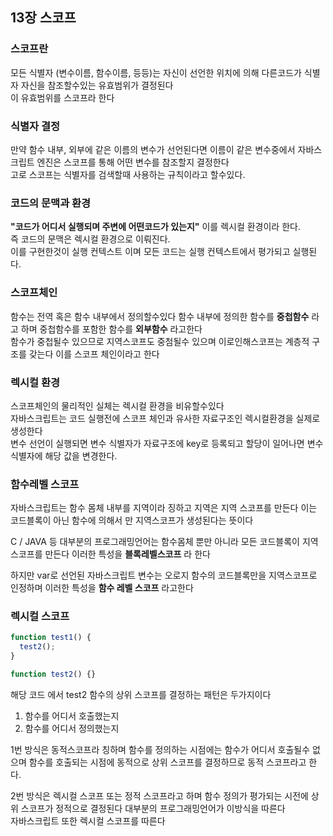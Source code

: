 ## 13장 스코프

### 스코프란

모든 식별자 (변수이름, 함수이름, 등등)는 자신이 선언한 위치에 의해 다른코드가 식별자 자신을 참조할수있는 유효범위가 결정된다 <br>
이 유효범위를 스코프라 한다

### 식별자 결정

만약 함수 내부, 외부에 같은 이름의 변수가 선언된다면
이름이 같은 변수중에서 자바스크립트 엔진은 스코프를 통해 어떤 변수를 참조할지 결정한다 <br>
고로 스코프는 식별자를 검색할때 사용하는 규칙이라고 할수있다.

### 코드의 문맥과 환경

<b>"코드가 어디서 실행되며 주변에 어떤코드가 있는지"</b> 이를 렉시컬 환경이라 한다. <br> 즉 코드의 문맥은 렉시컬 환경으로 이뤄진다. <br>
이를 구현한것이 실행 컨텍스트 이며 모든 코드는 실행 컨텍스트에서 평가되고 실행된다.

### 스코프체인

함수는 전역 혹은 함수 내부에서 정의할수있다 함수 내부에 정의한 함수를 <b>중첩함수</b> 라고 하며 중첩함수를 포함한 함수를 <b>외부함수</b> 라고한다<br>
함수가 중첩될수 있으므로 지역스코프도 중첨될수 있으며 이로인해스코프는 계층적 구조를 갖는다 이를 스코프 체인이라고 한다

### 렉시컬 환경

스코프체인의 물리적인 실체는 렉시컬 환경을 비유할수있다 <br>
자바스크립트는 코드 실행전에 스코프 체인과 유사한 자료구조인 렉시컬환경을 실제로 생성한다 <br>
변수 선언이 실행되면 변수 식별자가 자료구조에 key로 등록되고 할당이 일어나면 변수 식별자에 해당 값을 변경한다.

### 함수레벨 스코프

자바스크립트는 함수 몸체 내부를 지역이라 징하고 지역은 지역 스코프를 만든다 이는 코드블록이 아닌 함수에 의해서 만 지역스코프가 생성된다는 뜻이다 <br>

C / JAVA 등 대부분의 프로그래밍언어는 함수몸체 뿐만 아니라 모든 코드블록이 지역 스코프를 만든다 이러한 특성을 <b>블록레벨스코프</b> 라 한다 <br>

하지만 var로 선언된 자바스크립트 변수는 오로지 함수의 코드블록만을 지역스코프로 인정하며 이러한 특성을 <b>함수 레벨 스코프</b> 라고한다

### 렉시컬 스코프

```javascript
function test1() {
  test2();
}

function test2() {}
```

해당 코드 에서 test2 함수의 상위 스코프를 결정하는 패턴은 두가지이다<br>

1. 함수를 어디서 호출했는지
2. 함수를 어디서 정의했는지

1번 방식은 동적스코프라 칭하며 함수를 정의하는 시점에는 함수가 어디서 호출될수 없으며 함수를 호출되는 시점에 동적으로 상위 스코프를 결정하므로 동적 스코프라고 한다. <br>

2번 방식은 렉시컬 스코프 또는 정적 스코프라고 하며
함수 정의가 평가되는 시전에 상위 스코프가 정적으로 결정된다 대부분의 프로그래밍언어가 이방식을 따른다 <br>
자바스크립트 또한 렉시컬 스코프를 따른다
